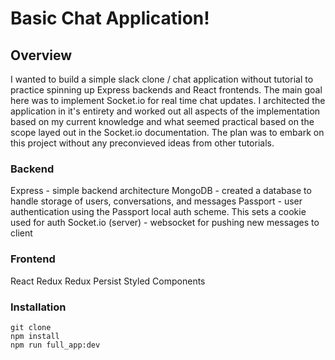 # Basic Chat Application!

## Overview

I wanted to build a simple slack clone / chat application without tutorial to practice spinning up Express backends and React frontends. The main goal here was to implement Socket.io for real time chat updates. I architected the application in it's entirety and worked out all aspects of the implementation based on my current knowledge and what seemed practical based on the scope layed out in the Socket.io documentation. The plan was to embark on this project without any preconvieved ideas from other tutorials.

### Backend

Express - simple backend architecture
MongoDB - created a database to handle storage of users, conversations, and messages
Passport - user authentication using the Passport local auth scheme. This sets a cookie used for auth
Socket.io (server) - websocket for pushing new messages to client

### Frontend

React
Redux
Redux Persist
Styled Components

### Installation

```
git clone
npm install
npm run full_app:dev
```
